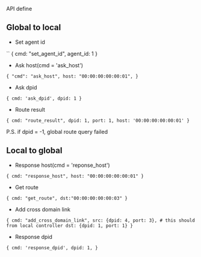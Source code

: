 API define

Global to local
----
- Set agent id

``
{
    cmd: "set_agent_id",
    agent_id: 1
}


- Ask host(cmd = 'ask_host')

``
{
    "cmd": "ask_host",
    host: "00:00:00:00:00:01",
}
``

- Ask dpid

``
{
    cmd: 'ask_dpid',
    dpid: 1
}
``

- Route result

``
{
	cmd: "route_result",
	dpid: 1,
    port: 1,
    host: '00:00:00:00:00:01'
}
``

P.S. if dpid = -1, global route query failed


Local to global
----
- Response host(cmd = 'reponse_host')

``
{
    cmd: "response_host",
    host: "00:00:00:00:00:01"
}
``

- Get route

``
{
    cmd: "get_route",
    dst:"00:00:00:00:00:03"
}
``
- Add cross domain link

``
{
	cmd: "add_cross_domain_link",
	src: {dpid: 4, port: 3}, # this should from local controller
	dst: {dpid: 1, port: 1}
}
``

- Response dpid

``
{
    cmd: 'response_dpid',
    dpid: 1,
}
``




